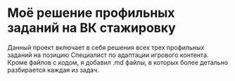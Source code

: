 # Моё решение профильных заданий на ВК стажировку
Данный проект включает в себя решения всех трех профильных заданий на позицию Специалист по адаптации игрового контента. Кроме файлов с кодом, я добавил .md файлы, в которых 
более детально разбирается каждая из задач.
